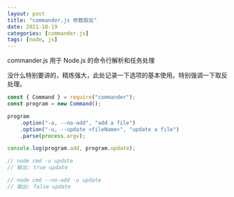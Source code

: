 ```yaml
---
layout: post
title: "commander.js 参数取反"
date: 2021-10-19
categories: [commander.js]
tags: [node, js]
---
```


commander.js 用于 Node.js 的命令行解析和任务处理

没什么特别要讲的，精炼强大，此处记录一下选项的基本使用。特别强调一下取反处理。

```ts
const { Command } = require("commander");
const program = new Command();

program
    .option("-a, --no-add", "add a file")
    .option("-u, --update <fileName>", "update a file")
    .parse(process.argv);

console.log(program.add, program.update);

// node cmd -u update
// 输出: true update

// node cmd --no-add -u update
// 输出: false update
```